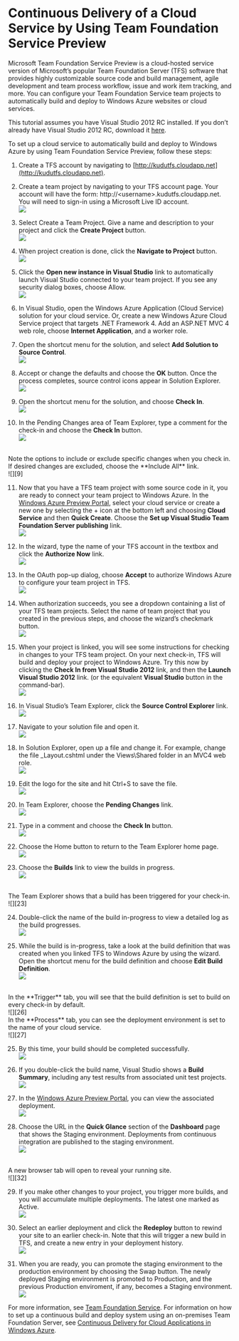 <properties linkid="dev-net-common-tasks-team-foundation-service" urldisplayname="Team Foundation Service" headerexpose pagetitle="Continuous Delivery of a Cloud Service by Using Team Foundation Service" metakeywords footerexpose metadescription umbraconavihide="0" disquscomments="1"></properties>

# Continuous Delivery of a Cloud Service by Using Team Foundation Service Preview

Microsoft Team Foundation Service Preview is a cloud-hosted service version of Microsoft’s popular Team Foundation Server (TFS) software that provides highly customizable source code and build management, agile development and team process workflow, issue and work item tracking, and more.  You can configure your Team Foundation Service team projects to automatically build and deploy to Windows Azure websites or cloud services.  

This tutorial assumes you have Visual Studio 2012 RC installed. If you don’t already have Visual Studio 2012 RC, download it [here](http://www.microsoft.com/visualstudio/11/en-us/downloads).

To set up a cloud service to automatically build and deploy to Windows Azure by using Team Foundation Service Preview, follow these steps:

1.	Create a TFS account by navigating to [http://kudutfs.cloudapp.net](http://kudutfs.cloudapp.net).
 
2.	Create a team project by navigating to your TFS account page. Your account will have the form: http://&lt;username&gt;.kudutfs.cloudapp.net.  You will need to sign-in using a Microsoft Live ID account.<br/>
![][1]

3. Select Create a Team Project. Give a name and description to your project and click the **Create Project** button.<br/>
![][2]

4. When project creation is done, click the **Navigate to Project** button.<br/>
![][3]

5. Click the **Open new instance in Visual Studio** link to automatically launch Visual Studio connected to your team project. If you see any security dialog boxes, choose Allow.<br/>
![][4]

6. In Visual Studio, open the Windows Azure Application (Cloud Service) solution for your cloud service. Or, create a new Windows Azure Cloud Service project that targets .NET Framework 4. Add an ASP.NET MVC 4 web role, choose **Internet Application**, and a worker role.

7. Open the shortcut menu for the solution, and select **Add Solution to Source Control**.<br/>
![][5]

8. Accept or change the defaults and choose the **OK** button. Once the process completes, source control icons appear in Solution Explorer.<br/>
![][6]

9. Open the shortcut menu for the solution, and choose **Check In**.<br/>
![][7]

10. In the Pending Changes area of Team Explorer, type a comment for the check-in and choose the **Check In** button.<br/>
![][8]
<br/>
Note the options to include or exclude specific changes when you check in. If desired changes are excluded, choose the **Include All** link.<br/>
![][9]

11. Now that you have a TFS team project with some source code in it, you are ready to connect your team project to Windows Azure.  In the [Windows Azure Preview Portal](http://preview.azure.com), select your cloud service or create a new one by selecting the + icon at the bottom left and choosing **Cloud Service** and then **Quick Create**. Choose the **Set up Visual Studio Team Foundation Server publishing** link.<br/>
![][10]

12. In the wizard, type the name of your TFS account in the textbox and click the **Authorize Now** link.<br/>
![][11]

13. In the OAuth pop-up dialog, choose **Accept** to authorize Windows Azure to configure your team project in TFS.<br/>
![][12]

14. When authorization succeeds, you see a dropdown containing a list of your TFS team projects.  Select the name of team project that you created in the previous steps, and choose the wizard’s checkmark button.<br/>
![][13]

15. When your project is linked, you will see some instructions for checking in changes to your TFS team project.  On your next check-in, TFS will build and deploy your project to Windows Azure.  Try this now by clicking the **Check In from Visual Studio 2012** link, and then the **Launch Visual Studio 2012** link. (or the equivalent **Visual Studio** button in the command-bar).<br/>
![][14]

16. In Visual Studio’s Team Explorer, click the **Source Control Explorer** link.<br/>
![][15]

17. Navigate to your solution file and open it.<br/>
![][16]

18. In Solution Explorer, open up a file and change it. For example, change the file _Layout.cshtml under the Views\Shared folder in an MVC4 web role.<br/>
![][17]

19. Edit the logo for the site and hit Ctrl+S to save the file.<br/>
![][18]

20. In Team Explorer, choose the **Pending Changes** link.<br/>
![][19]

21. Type in a comment and choose the **Check In** button.<br/>
![][20]

22. Choose the Home button to return to the Team Explorer home page.<br/>
![][21]

23. Choose the **Builds** link to view the builds in progress.<br/>
![][22]
<br/>
The Team Explorer shows that a build has been triggered for your check-in.<br/>
![][23]

24. Double-click the name of the build in-progress to view a detailed log as the build progresses.<br/>
![][24]

24. While the build is in-progress, take a look at the build definition that was created when you linked TFS to Windows Azure by using the wizard.  Open the shortcut menu for the build definition and choose **Edit Build Definition**.<br/>
![][25]
<br/>
In the **Trigger** tab, you will see that the build definition is set to build on every check-in by default.<br/>
![][26]
<br/>
In the **Process** tab, you can see the deployment environment is set to the name of your cloud service.<br/>
![][27]

25.	By this time, your build should be completed successfully.<br/>
![][28]

26. If you double-click the build name, Visual Studio shows a **Build Summary**, including any test results from associated unit test projects.<br/>
![][29]

27. In the [Windows Azure Preview Portal](http://preview.azure.com), you can view the associated deployment.<br/>
![][30]

28.	Choose the URL in the **Quick Glance** section of the **Dashboard** page that shows the Staging environment. Deployments from continuous integration are published to the staging environment.<br/>
![][31]
<br/>
A new browser tab will open to reveal your running site.<br/>
![][32]

29.	If you make other changes to your project, you trigger more builds, and you will accumulate multiple deployments. The latest one marked as Active.<br/>
![][33]

30. Select an earlier deployment and click the **Redeploy** button to rewind your site to an earlier check-in.  Note that this will trigger a new build in TFS, and create a new entry in your deployment history.<br/>
![][34]

31. When you are ready, you can promote the staging environment to the production environment by choosing the Swap button. The newly deployed Staging environment is promoted to Production, and the previous Production enviroment, if any, becomes a Staging environment.<br/>
![][35]

For more information, see [Team Foundation Service](http://go.microsoft.com/fwlink/?LinkId=253861).
For information on how to set up a continuous build and deploy system using an on-premises Team Foundation Server, see [Continuous Delivery for Cloud Applications in Windows Azure](http://www.windowsazure.com/en-us/develop/net/common-tasks/continuous-delivey/).

[1]: ../../../DevCenter/dotNet/Media/tfs1.png
[2]: ../../../DevCenter/dotNet/Media/tfs2.png
[3]: ../../../DevCenter/dotNet/Media/tfs3.png
[4]: ../../../DevCenter/dotNet/Media/tfs4.png
[5]: ../../../DevCenter/dotNet/Media/tfs5.png
[6]: ../../../DevCenter/dotNet/Media/tfs6.png
[7]: ../../../DevCenter/dotNet/Media/tfs7.png
[8]: ../../../DevCenter/dotNet/Media/tfs8.png
[9]: ../../../DevCenter/dotNet/Media/tfs9.png
[10]: ../../../DevCenter/dotNet/Media/tfs10.png
[11]: ../../../DevCenter/dotNet/Media/tfs11.png
[12]: ../../../DevCenter/dotNet/Media/tfs12.png
[13]: ../../../DevCenter/dotNet/Media/tfs13.png
[14]: ../../../DevCenter/dotNet/Media/tfs14.png
[15]: ../../../DevCenter/dotNet/Media/tfs15.png
[16]: ../../../DevCenter/dotNet/Media/tfs16.png
[17]: ../../../DevCenter/dotNet/Media/tfs17.png
[18]: ../../../DevCenter/dotNet/Media/tfs18.png
[19]: ../../../DevCenter/dotNet/Media/tfs19.png
[20]: ../../../DevCenter/dotNet/Media/tfs20.png
[21]: ../../../DevCenter/dotNet/Media/tfs21.png
[22]: ../../../DevCenter/dotNet/Media/tfs22.png
[23]: ../../../DevCenter/dotNet/Media/tfs23.png
[24]: ../../../DevCenter/dotNet/Media/tfs24.png
[25]: ../../../DevCenter/dotNet/Media/tfs25.png
[26]: ../../../DevCenter/dotNet/Media/tfs26.png
[27]: ../../../DevCenter/dotNet/Media/tfs27.png
[28]: ../../../DevCenter/dotNet/Media/tfs28.png
[29]: ../../../DevCenter/dotNet/Media/tfs29.png
[30]: ../../../DevCenter/dotNet/Media/tfs30.png
[31]: ../../../DevCenter/dotNet/Media/tfs31.png
[32]: ../../../DevCenter/dotNet/Media/tfs32.png
[33]: ../../../DevCenter/dotNet/Media/tfs33.png
[34]: ../../../DevCenter/dotNet/Media/tfs34.png
[35]: ../../../DevCenter/dotNet/Media/tfs35.png